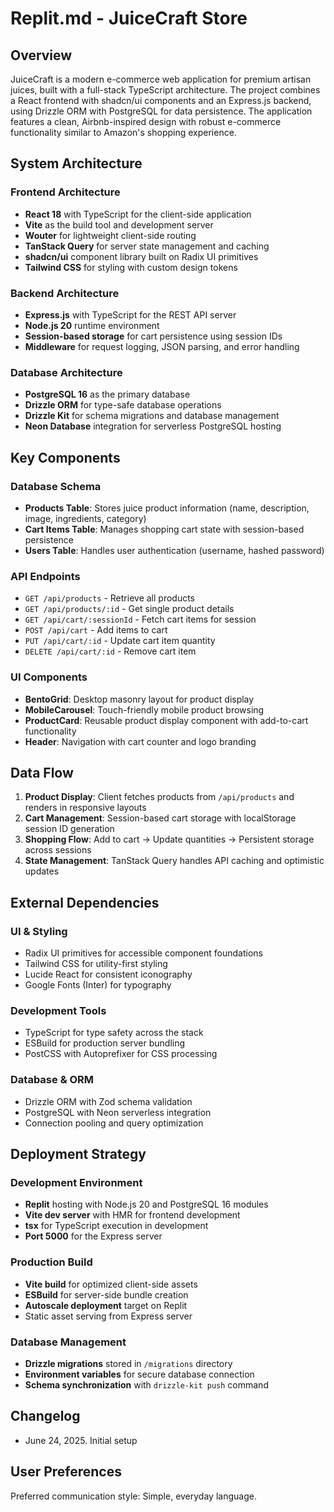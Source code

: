 # Replit.md - JuiceCraft Store

## Overview

JuiceCraft is a modern e-commerce web application for premium artisan juices, built with a full-stack TypeScript architecture. The project combines a React frontend with shadcn/ui components and an Express.js backend, using Drizzle ORM with PostgreSQL for data persistence. The application features a clean, Airbnb-inspired design with robust e-commerce functionality similar to Amazon's shopping experience.

## System Architecture

### Frontend Architecture
- **React 18** with TypeScript for the client-side application
- **Vite** as the build tool and development server
- **Wouter** for lightweight client-side routing
- **TanStack Query** for server state management and caching
- **shadcn/ui** component library built on Radix UI primitives
- **Tailwind CSS** for styling with custom design tokens

### Backend Architecture
- **Express.js** with TypeScript for the REST API server
- **Node.js 20** runtime environment
- **Session-based storage** for cart persistence using session IDs
- **Middleware** for request logging, JSON parsing, and error handling

### Database Architecture
- **PostgreSQL 16** as the primary database
- **Drizzle ORM** for type-safe database operations
- **Drizzle Kit** for schema migrations and database management
- **Neon Database** integration for serverless PostgreSQL hosting

## Key Components

### Database Schema
- **Products Table**: Stores juice product information (name, description, image, ingredients, category)
- **Cart Items Table**: Manages shopping cart state with session-based persistence
- **Users Table**: Handles user authentication (username, hashed password)

### API Endpoints
- `GET /api/products` - Retrieve all products
- `GET /api/products/:id` - Get single product details
- `GET /api/cart/:sessionId` - Fetch cart items for session
- `POST /api/cart` - Add items to cart
- `PUT /api/cart/:id` - Update cart item quantity
- `DELETE /api/cart/:id` - Remove cart item

### UI Components
- **BentoGrid**: Desktop masonry layout for product display
- **MobileCarousel**: Touch-friendly mobile product browsing
- **ProductCard**: Reusable product display component with add-to-cart functionality
- **Header**: Navigation with cart counter and logo branding

## Data Flow

1. **Product Display**: Client fetches products from `/api/products` and renders in responsive layouts
2. **Cart Management**: Session-based cart storage with localStorage session ID generation
3. **Shopping Flow**: Add to cart → Update quantities → Persistent storage across sessions
4. **State Management**: TanStack Query handles API caching and optimistic updates

## External Dependencies

### UI & Styling
- Radix UI primitives for accessible component foundations
- Tailwind CSS for utility-first styling
- Lucide React for consistent iconography
- Google Fonts (Inter) for typography

### Development Tools
- TypeScript for type safety across the stack
- ESBuild for production server bundling
- PostCSS with Autoprefixer for CSS processing

### Database & ORM
- Drizzle ORM with Zod schema validation
- PostgreSQL with Neon serverless integration
- Connection pooling and query optimization

## Deployment Strategy

### Development Environment
- **Replit** hosting with Node.js 20 and PostgreSQL 16 modules
- **Vite dev server** with HMR for frontend development
- **tsx** for TypeScript execution in development
- **Port 5000** for the Express server

### Production Build
- **Vite build** for optimized client-side assets
- **ESBuild** for server-side bundle creation
- **Autoscale deployment** target on Replit
- Static asset serving from Express server

### Database Management
- **Drizzle migrations** stored in `/migrations` directory
- **Environment variables** for secure database connection
- **Schema synchronization** with `drizzle-kit push` command

## Changelog

- June 24, 2025. Initial setup

## User Preferences

Preferred communication style: Simple, everyday language.